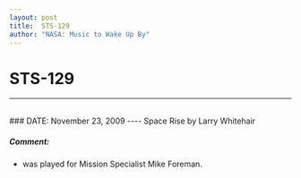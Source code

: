 ```yaml
---
layout: post
title:  STS-129
author: "NASA: Music to Wake Up By"
---
```


# STS-129
----
<br/>
### DATE: November 23, 2009
----
Space Rise by Larry Whitehair

##### Comment:
* was played for Mission Specialist Mike Foreman.
